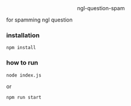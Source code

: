 <center>ngl-question-spam</center>

for spamming ngl question

### installation

```
npm install
```

### how to run

```
node index.js
```

or

```
npm run start
```
